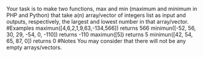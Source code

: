 Your task is to make two functions, max and min (maximum and minimum in PHP and Python) that take a(n) array/vector of integers list as input and outputs, respectively, the largest and lowest number in that array/vector.
#Examples
maximun([4,6,2,1,9,63,-134,566]) returns 566
minimun([-52, 56, 30, 29, -54, 0, -110]) returns -110
maximun([5]) returns 5
minimun([42, 54, 65, 87, 0]) returns 0
#Notes
You may consider that there will not be any empty arrays/vectors.